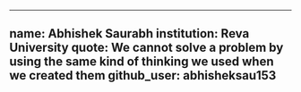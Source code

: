 ---
name: Abhishek Saurabh
institution: Reva University
quote: We cannot solve a problem by using the same kind of thinking we used when we created them
github_user: abhisheksau153
--
